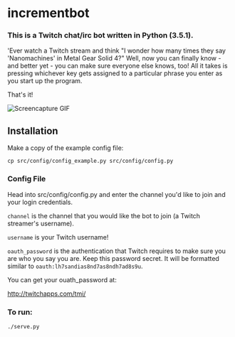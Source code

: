 # incrementbot

### This is a Twitch chat/irc bot written in Python (3.5.1).

'Ever watch a Twitch stream and think "I wonder how many times they say 'Nanomachines' in Metal Gear Solid 4?"
Well, now you can finally know - and better yet - you can make sure everyone else knows, too!
All it takes is pressing whichever key gets assigned to a particular phrase you enter as you start up the program.

That's it!

![Screencapture GIF](http://i.imgur.com/prY6gqH.gif)

## Installation

Make a copy of the example config file:

`cp src/config/config_example.py src/config/config.py`

### Config File

Head into src/config/config.py and enter the channel you'd like to join and your login credentials.

`channel` is the channel that you would like the bot to join (a Twitch streamer's username).

`username` is your Twitch username!

`oauth_password` is the authentication that Twitch requires to make sure you are who you say you are.
Keep this password secret. It will be formatted similar to `oauth:lh7sandias8nd7as8ndh7ad8s9u`.

You can get your ouath_password at:

http://twitchapps.com/tmi/


### To run:

`./serve.py`
